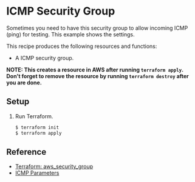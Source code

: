 # ICMP Security Group

Sometimes you need to have this security group to allow incoming ICMP (ping) for testing. This example shows the settings.

This recipe produces the following resources and functions:

* A ICMP security group.

**NOTE: This creates a resource in AWS after running `terraform apply`. Don't forget to remove the resource by running `terraform destroy` after you are done.**

## Setup
   
1. Run Terraform.

   ```bash
   $ terraform init
   $ terraform apply
   ```

## Reference

* [Terraform: aws_security_group](https://registry.terraform.io/providers/hashicorp/aws/latest/docs/resources/security_group)
* [ICMP Parameters](https://www.iana.org/assignments/icmp-parameters/icmp-parameters.xhtml)
